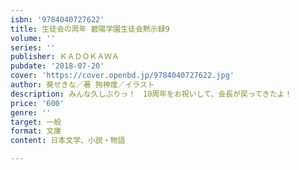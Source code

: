 ```yaml
---
isbn: '9784040727622'
title: 生徒会の周年 碧陽学園生徒会黙示録9
volume: ''
series: ''
publisher: ＫＡＤＯＫＡＷＡ
pubdate: '2018-07-20'
cover: 'https://cover.openbd.jp/9784040727622.jpg'
author: 葵せきな／著 狗神煌／イラスト
description: みんな久しぶりっ！　10周年をお祝いして、会長が戻ってきたよ！
price: '600'
genre: ''
target: 一般
format: 文庫
content: 日本文学、小説・物語

---
```

